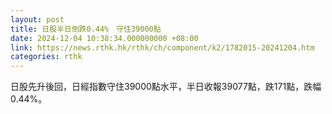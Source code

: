 ```yaml
---
layout: post
title: 日股半日倒跌0.44%　守住39000點
date: 2024-12-04 10:38:34.000000000 +08:00
link: https://news.rthk.hk/rthk/ch/component/k2/1782015-20241204.htm
categories: rthk
---
```


日股先升後回，日經指數守住39000點水平，半日收報39077點，跌171點，跌幅0.44%。
